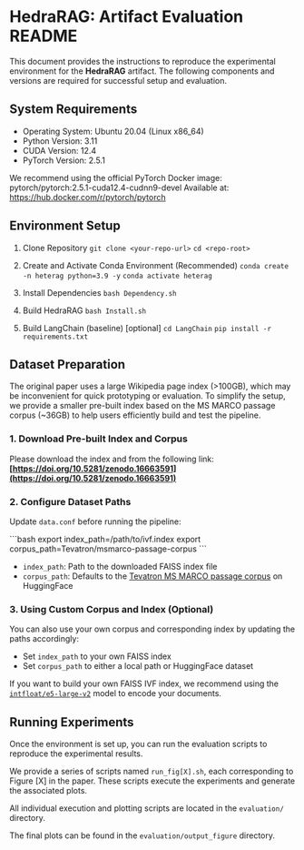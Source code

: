 # HedraRAG: Artifact Evaluation README

This document provides the instructions to reproduce the experimental environment for the **HedraRAG** artifact. The following components and versions are required for successful setup and evaluation.

## System Requirements

- Operating System: Ubuntu 20.04 (Linux x86_64)
- Python Version: 3.11
- CUDA Version: 12.4
- PyTorch Version: 2.5.1

We recommend using the official PyTorch Docker image: pytorch/pytorch:2.5.1-cuda12.4-cudnn9-devel
Available at: https://hub.docker.com/r/pytorch/pytorch

## Environment Setup

1. Clone Repository
   ```git clone <your-repo-url>```
   ```cd <repo-root>```

2. Create and Activate Conda Environment (Recommended)
   ```conda create -n heterag python=3.9 -y```
   ```conda activate heterag```

3. Install Dependencies
   ```bash Dependency.sh```

6. Build HedraRAG
   ```bash Install.sh```

7. Build LangChain (baseline) [optional]
   ```cd LangChain```
   ```pip install -r requirements.txt```

## Dataset Preparation

The original paper uses a large Wikipedia page index (>100GB), which may be inconvenient for quick prototyping or evaluation. To simplify the setup, we provide a smaller pre-built index based on the MS MARCO passage corpus (~36GB) to help users efficiently build and test the pipeline.

### 1. Download Pre-built Index and Corpus

Please download the index and from the following link: **[https://doi.org/10.5281/zenodo.16663591](https://doi.org/10.5281/zenodo.16663591)**

### 2. Configure Dataset Paths

Update `data.conf` before running the pipeline:

\`\`\`bash
export index_path=/path/to/ivf.index
export corpus_path=Tevatron/msmarco-passage-corpus
\`\`\`

- `index_path`: Path to the downloaded FAISS index file
- `corpus_path`: Defaults to the [Tevatron MS MARCO passage corpus](https://huggingface.co/datasets/Tevatron/msmarco-passage-corpus) on HuggingFace

### 3. Using Custom Corpus and Index (Optional)

You can also use your own corpus and corresponding index by updating the paths accordingly:

- Set `index_path` to your own FAISS index
- Set `corpus_path` to either a local path or HuggingFace dataset

If you want to build your own FAISS IVF index, we recommend using the [`intfloat/e5-large-v2`](https://huggingface.co/intfloat/e5-large-v2) model to encode your documents.

## Running Experiments

Once the environment is set up, you can run the evaluation scripts to reproduce the experimental results.

We provide a series of scripts named `run_fig[X].sh`, each corresponding to Figure [X] in the paper. These scripts execute the experiments and generate the associated plots.

All individual execution and plotting scripts are located in the `evaluation/` directory.

The final plots can be found in the `evaluation/output_figure` directory.
